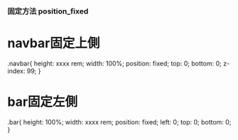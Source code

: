 ### 固定方法 position_fixed

# navbar固定上側

.navbar{
    height: xxxx rem;
    width: 100%;
    position: fixed;
    top: 0;
    bottom: 0;
    z-index: 99;
}

# bar固定左側

.bar{
    height: 100%;
    width:  xxxx rem;
    position: fixed;
	left: 0;
    top: 0;
    bottom: 0;
}
